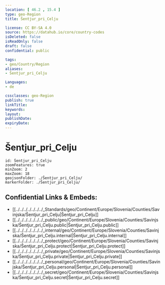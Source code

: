 ```yaml
---
location: [ 46.2 , 15.4 ] 
type: geo-Region
title: Šentjur_pri_Celju

license: CC BY-SA 4.0
source: https://datahub.io/core/country-codes
isDeleted: false
isReadOnly: false
draft: false
confidential: public

tags:
- geo/Country/Region
aliases:
- Šentjur_pri_Celju

Languages:
- de

cssclasses: geo-Region
publish: true
linkTitle: 
keywords: 
layout: 
publishDate: 
expiryDate: 
---
```


# Šentjur_pri_Celju

```leaflet
id: Šentjur_pri_Celju
zoomFeatures: true 
minZoom: 2 
maxZoom: 18
geojsonFolder: ./Šentjur_pri_Celju/
markerFolder: ./Šentjur_pri_Celju/
```


## Confidential Links & Embeds: 
- [[../../../../../../../_Standards/geo/Continent/Europe/Slovenia/Counties/Savinjska/Šentjur_pri_Celju|Šentjur_pri_Celju]] 
- [[../../../../../../../_public/geo/Continent/Europe/Slovenia/Counties/Savinjska/Šentjur_pri_Celju.public|Šentjur_pri_Celju.public]] 
- [[../../../../../../../_internal/geo/Continent/Europe/Slovenia/Counties/Savinjska/Šentjur_pri_Celju.internal|Šentjur_pri_Celju.internal]] 
- [[../../../../../../../_protect/geo/Continent/Europe/Slovenia/Counties/Savinjska/Šentjur_pri_Celju.protect|Šentjur_pri_Celju.protect]] 
- [[../../../../../../../_private/geo/Continent/Europe/Slovenia/Counties/Savinjska/Šentjur_pri_Celju.private|Šentjur_pri_Celju.private]] 
- [[../../../../../../../_personal/geo/Continent/Europe/Slovenia/Counties/Savinjska/Šentjur_pri_Celju.personal|Šentjur_pri_Celju.personal]] 
- [[../../../../../../../_secret/geo/Continent/Europe/Slovenia/Counties/Savinjska/Šentjur_pri_Celju.secret|Šentjur_pri_Celju.secret]] 

